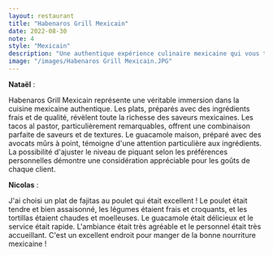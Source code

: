 ```yaml
---
layout: restaurant
title: "Habenaros Grill Mexicain"
date: 2022-08-30
note: 4
style: "Mexicain"
description: "Une authentique expérience culinaire mexicaine qui vous transporte au cœur du Mexique. Des spécialités traditionnelles préparées avec des ingrédients frais et des saveurs authentiques dans une ambiance festive."
image: "/images/Habenaros Grill Mexicain.JPG"
---
```


**Nataël** :

Habenaros Grill Mexicain représente une véritable immersion dans la cuisine mexicaine authentique. Les plats, préparés avec des ingrédients frais et de qualité, révèlent toute la richesse des saveurs mexicaines. Les tacos al pastor, particulièrement remarquables, offrent une combinaison parfaite de saveurs et de textures. Le guacamole maison, préparé avec des avocats mûrs à point, témoigne d'une attention particulière aux ingrédients. La possibilité d'ajuster le niveau de piquant selon les préférences personnelles démontre une considération appréciable pour les goûts de chaque client.

**Nicolas** :

J'ai choisi un plat de fajitas au poulet qui était excellent ! Le poulet était tendre et bien assaisonné, les légumes étaient frais et croquants, et les tortillas étaient chaudes et moelleuses. Le guacamole était délicieux et le service était rapide. L'ambiance était très agréable et le personnel était très accueillant. C'est un excellent endroit pour manger de la bonne nourriture mexicaine ! 